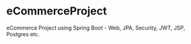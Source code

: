 # eCommerceProject
eCommerce Project using Spring Boot - Web, JPA, Security, JWT, JSP, Postgres etc.
